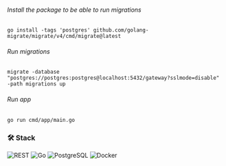 ###### Install the package to be able to run migrations
    go install -tags 'postgres' github.com/golang-migrate/migrate/v4/cmd/migrate@latest

###### Run migrations
    migrate -database "postgres://postgres:postgres@localhost:5432/gateway?sslmode=disable" -path migrations up

###### Run app
    go run cmd/app/main.go

### 🛠️ Stack

![REST](https://img.shields.io/badge/REST-API-000000?style=for-the-badge&logo=rest&logoColor=white)
![Go](https://img.shields.io/badge/Go-00ADD8?style=for-the-badge&logo=go&logoColor=white)
![PostgreSQL](https://img.shields.io/badge/PostgreSQL-4169E1?style=for-the-badge&logo=postgresql&logoColor=white)
![Docker](https://img.shields.io/badge/Docker-2496ED?logo=docker&logoColor=fff&style=for-the-badge)